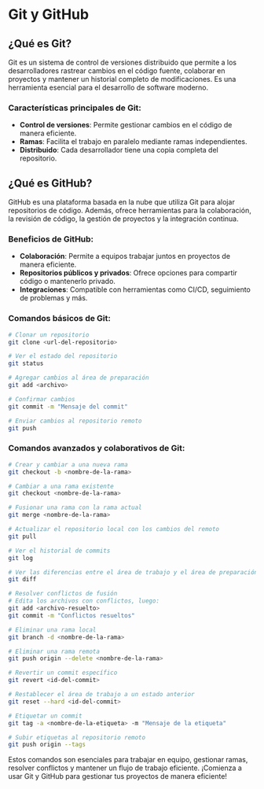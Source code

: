 # Git y GitHub

## ¿Qué es Git?

Git es un sistema de control de versiones distribuido que permite a los desarrolladores rastrear cambios en el código fuente, colaborar en proyectos y mantener un historial completo de modificaciones. Es una herramienta esencial para el desarrollo de software moderno.

### Características principales de Git:

- **Control de versiones**: Permite gestionar cambios en el código de manera eficiente.
- **Ramas**: Facilita el trabajo en paralelo mediante ramas independientes.
- **Distribuido**: Cada desarrollador tiene una copia completa del repositorio.

## ¿Qué es GitHub?

GitHub es una plataforma basada en la nube que utiliza Git para alojar repositorios de código. Además, ofrece herramientas para la colaboración, la revisión de código, la gestión de proyectos y la integración continua.

### Beneficios de GitHub:

- **Colaboración**: Permite a equipos trabajar juntos en proyectos de manera eficiente.
- **Repositorios públicos y privados**: Ofrece opciones para compartir código o mantenerlo privado.
- **Integraciones**: Compatible con herramientas como CI/CD, seguimiento de problemas y más.

### Comandos básicos de Git:

```bash
# Clonar un repositorio
git clone <url-del-repositorio>

# Ver el estado del repositorio
git status

# Agregar cambios al área de preparación
git add <archivo>

# Confirmar cambios
git commit -m "Mensaje del commit"

# Enviar cambios al repositorio remoto
git push
```

### Comandos avanzados y colaborativos de Git:

```bash
# Crear y cambiar a una nueva rama
git checkout -b <nombre-de-la-rama>

# Cambiar a una rama existente
git checkout <nombre-de-la-rama>

# Fusionar una rama con la rama actual
git merge <nombre-de-la-rama>

# Actualizar el repositorio local con los cambios del remoto
git pull

# Ver el historial de commits
git log

# Ver las diferencias entre el área de trabajo y el área de preparación
git diff

# Resolver conflictos de fusión
# Edita los archivos con conflictos, luego:
git add <archivo-resuelto>
git commit -m "Conflictos resueltos"

# Eliminar una rama local
git branch -d <nombre-de-la-rama>

# Eliminar una rama remota
git push origin --delete <nombre-de-la-rama>

# Revertir un commit específico
git revert <id-del-commit>

# Restablecer el área de trabajo a un estado anterior
git reset --hard <id-del-commit>

# Etiquetar un commit
git tag -a <nombre-de-la-etiqueta> -m "Mensaje de la etiqueta"

# Subir etiquetas al repositorio remoto
git push origin --tags
```

Estos comandos son esenciales para trabajar en equipo, gestionar ramas, resolver conflictos y mantener un flujo de trabajo eficiente.
¡Comienza a usar Git y GitHub para gestionar tus proyectos de manera eficiente!
